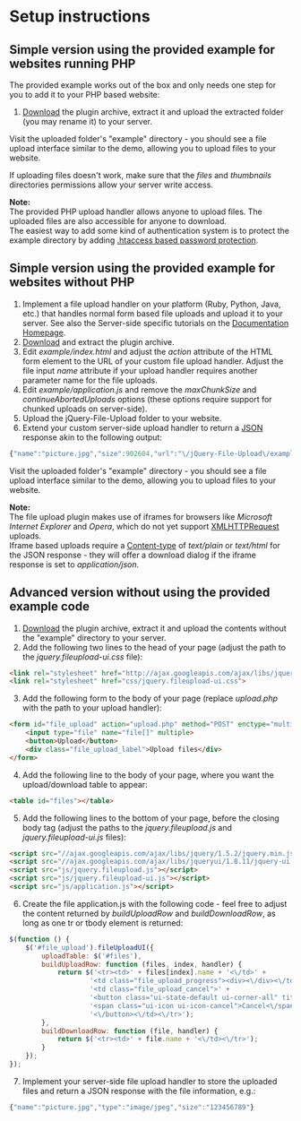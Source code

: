 # Setup instructions

## Simple version using the provided example for websites running PHP

The provided example works out of the box and only needs one step for you to add it to your PHP based website:

1. [Download](https://github.com/blueimp/jQuery-File-Upload/archives/master) the plugin archive, extract it and upload the extracted folder (you may rename it) to your server.

Visit the uploaded folder's "example" directory - you should see a file upload interface similar to the demo, allowing you to upload files to your website.

If uploading files doesn't work, make sure that the *files* and *thumbnails* directories permissions allow your server write access.

**Note:**  
The provided PHP upload handler allows anyone to upload files. The uploaded files are also accessible for anyone to download.  
The easiest way to add some kind of authentication system is to protect the example directory by adding [.htaccess based password protection](http://httpd.apache.org/docs/2.2/howto/auth.html#gettingitworking).

## Simple version using the provided example for websites without PHP

1. Implement a file upload handler on your platform (Ruby, Python, Java, etc.) that handles normal form based file uploads and upload it to your server. See also the Server-side specific tutorials on the [Documentation Homepage](https://github.com/blueimp/jQuery-File-Upload/wiki).
2. [Download](https://github.com/blueimp/jQuery-File-Upload/archives/master) and extract the plugin archive.
3. Edit *example/index.html* and adjust the *action* attribute of the HTML form element to the URL of your custom file upload handler. Adjust the file input *name* attribute if your upload handler requires another parameter name for the file uploads.
4. Edit *example/application.js* and remove the *maxChunkSize* and *continueAbortedUploads* options (these options require support for chunked uploads on server-side).
5. Upload the jQuery-File-Upload folder to your website.
6. Extend your custom server-side upload handler to return a [JSON](http://en.wikipedia.org/wiki/JSON) response akin to the following output:
```js
{"name":"picture.jpg","size":902604,"url":"\/jQuery-File-Upload\/example\/files\/picture.jpg","thumbnail":"\/jQuery-File-Upload\/example\/thumbnails\/picture.jpg"}
```

Visit the uploaded folder's "example" directory - you should see a file upload interface similar to the demo, allowing you to upload files to your website.

**Note:**  
The file upload plugin makes use of iframes for browsers like *Microsoft Internet Explorer* and *Opera*, which do not yet support [XMLHTTPRequest](https://developer.mozilla.org/en/xmlhttprequest) uploads.  
Iframe based uploads require a [Content-type](http://en.wikipedia.org/wiki/MIME#Content-Type) of *text/plain* or *text/html* for the JSON response - they will offer a download dialog if the iframe response is set to *application/json*.

## Advanced version without using the provided example code

1. [Download](https://github.com/blueimp/jQuery-File-Upload/archives/master) the plugin archive, extract it and upload the contents without the "example" directory to your server.
2. Add the following two lines to the head of your page (adjust the path to the *jquery.fileupload-ui.css* file):
```html
<link rel="stylesheet" href="http://ajax.googleapis.com/ajax/libs/jqueryui/1.8.11/themes/base/jquery-ui.css" id="theme">
<link rel="stylesheet" href="css/jquery.fileupload-ui.css">
```
3. Add the following form to the body of your page (replace *upload.php* with the path to your upload handler):
```html
<form id="file_upload" action="upload.php" method="POST" enctype="multipart/form-data">
    <input type="file" name="file[]" multiple>
    <button>Upload</button>
    <div class="file_upload_label">Upload files</div>
</form>
```
4. Add the following line to the body of your page, where you want the upload/download table to appear:
```html
<table id="files"></table>
```
5. Add the following lines to the bottom of your page, before the closing body tag (adjust the paths to the *jquery.fileupload.js* and *jquery.fileupload-ui.js* files):
```html
<script src="//ajax.googleapis.com/ajax/libs/jquery/1.5.2/jquery.min.js"></script>
<script src="//ajax.googleapis.com/ajax/libs/jqueryui/1.8.11/jquery-ui.min.js"></script>
<script src="js/jquery.fileupload.js"></script>
<script src="js/jquery.fileupload-ui.js"></script>
<script src="js/application.js"></script>
```
6. Create the file application.js with the following code - feel free to adjust the content returned by *buildUploadRow* and *buildDownloadRow*, as long as one tr or tbody element is returned:
```js
$(function () {
    $('#file_upload').fileUploadUI({
        uploadTable: $('#files'),
        buildUploadRow: function (files, index, handler) {
            return $('<tr><td>' + files[index].name + '<\/td>' +
                    '<td class="file_upload_progress"><div><\/div><\/td>' +
                    '<td class="file_upload_cancel">' +
                    '<button class="ui-state-default ui-corner-all" title="Cancel">' +
                    '<span class="ui-icon ui-icon-cancel">Cancel<\/span>' +
                    '<\/button><\/td><\/tr>');
        },
        buildDownloadRow: function (file, handler) {
            return $('<tr><td>' + file.name + '<\/td><\/tr>');
        }
    });
});
```
7. Implement your server-side file upload handler to store the uploaded files and return a JSON response with the file information, e.g.:
```js
{"name":"picture.jpg","type":"image/jpeg","size":"123456789"}
```
